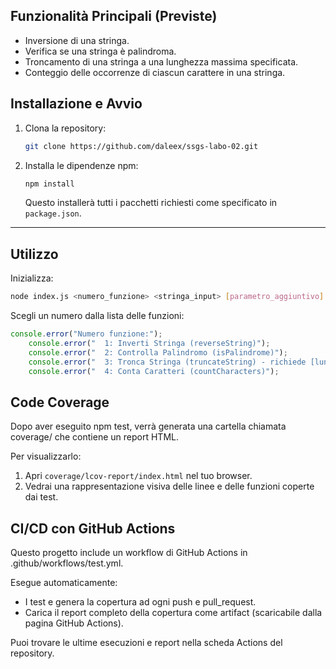 ## Funzionalità Principali (Previste)

* Inversione di una stringa.
* Verifica se una stringa è palindroma.
* Troncamento di una stringa a una lunghezza massima specificata.
* Conteggio delle occorrenze di ciascun carattere in una stringa.

## Installazione e Avvio

1. Clona la repository:

    ```bash
    git clone https://github.com/daleex/ssgs-labo-02.git
    ```

2. Installa le dipendenze npm:

    ```bash
    npm install
    ```

    Questo installerà tutti i pacchetti richiesti come specificato in `package.json`.

---

## Utilizzo

Inizializza:

```bash
node index.js <numero_funzione> <stringa_input> [parametro_aggiuntivo]
```
Scegli un numero dalla lista delle funzioni:

```js
console.error("Numero funzione:");
    console.error("  1: Inverti Stringa (reverseString)");
    console.error("  2: Controlla Palindromo (isPalindrome)");
    console.error("  3: Tronca Stringa (truncateString) - richiede [lunghezza_massima]");
    console.error("  4: Conta Caratteri (countCharacters)");
```

## Code Coverage

Dopo aver eseguito npm test, verrà generata una cartella chiamata coverage/ che contiene un report HTML.

Per visualizzarlo:

1. Apri `coverage/lcov-report/index.html` nel tuo browser.
2. Vedrai una rappresentazione visiva delle linee e delle funzioni coperte dai test.

## CI/CD con GitHub Actions

Questo progetto include un workflow di GitHub Actions in .github/workflows/test.yml.

Esegue automaticamente:

- I test e genera la copertura ad ogni push e pull_request.
- Carica il report completo della copertura come artifact (scaricabile dalla pagina GitHub Actions).

Puoi trovare le ultime esecuzioni e report nella scheda Actions del repository.
